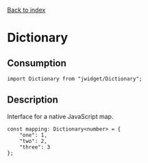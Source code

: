 [Back to index](../README.md)

# Dictionary

## Consumption

	import Dictionary from "jwidget/Dictionary";

## Description

Interface for a native JavaScript map.

	const mapping: Dictionary<number> = {
		"one": 1,
		"two": 2,
		"three": 3
	};
